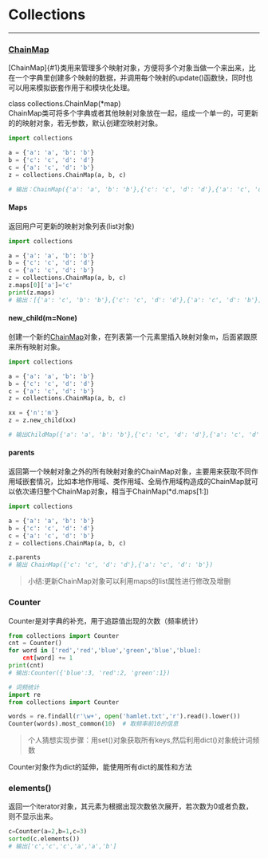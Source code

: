 # Collections

---

### [ChainMap](#chainmap)

[ChainMap]{#1}类用来管理多个映射对象，方便将多个对象当做一个来出来，比在一个字典里创建多个映射的数据，并调用每个映射的update\(\)函数快，同时也可以用来模拟嵌套作用于和模块化处理。

class collections.ChainMap\(\*map\)  
ChainMap类可将多个字典或者其他映射对象放在一起，组成一个单一的，可更新的的映射对象，若无参数，默认创建空映射对象。

```py
import collections

a = {'a': 'a', 'b': 'b'}
b = {'c': 'c', 'd': 'd'}
c = {'a': 'c', 'd': 'b'}
z = collections.ChainMap(a, b, c)

# 输出：ChainMap({'a': 'a', 'b': 'b'},{'c': 'c', 'd': 'd'},{'a': 'c', 'd': 'b'})
```

#### Maps

返回用户可更新的映射对象列表\(list对象\)

```py
import collections

a = {'a': 'a', 'b': 'b'}
b = {'c': 'c', 'd': 'd'}
c = {'a': 'c', 'd': 'b'}
z = collections.ChainMap(a, b, c)
z.maps[0]['a']='c'
print(z.maps)
# 输出：[{'a': 'c', 'b': 'b'},{'c': 'c', 'd': 'd'},{'a': 'c', 'd': 'b'}]
```

#### new\_child\(m=None\)

创建一个新的[ChainMap](#1)对象，在列表第一个元素里插入映射对象m，后面紧跟原来所有映射对象。

```py
import collections

a = {'a': 'a', 'b': 'b'}
b = {'c': 'c', 'd': 'd'}
c = {'a': 'c', 'd': 'b'}
z = collections.ChainMap(a, b, c)

xx = {'n':'m'}
z = z.new_child(xx)

# 输出ChildMap({'a': 'a', 'b': 'b'},{'c': 'c', 'd': 'd'},{'a': 'c', 'd': 'b'},{'n':'m'})
```

#### parents

返回第一个映射对象之外的所有映射对象的ChainMap对象，主要用来获取不同作用域嵌套情况，比如本地作用域、类作用域、全局作用域构造成的ChainMap就可以依次递归整个ChainMap对象，相当于ChainMap\(\*d.maps\[1:\]\)

```py
import collections

a = {'a': 'a', 'b': 'b'}
b = {'c': 'c', 'd': 'd'}
c = {'a': 'c', 'd': 'b'}
z = collections.ChainMap(a, b, c)

z.parents
# 输出 ChainMap({'c': 'c', 'd': 'd'},{'a': 'c', 'd': 'b'})
```
>小结:更新ChainMap对象可以利用maps的list属性进行修改及增删

### Counter
Counter是对字典的补充，用于追踪值出现的次数（频率统计）
```py
from collections import Counter
cnt = Counter()
for word in ['red','red','blue','green','blue','blue]:
    cnt[word] += 1
print(cnt)
# 输出:Counter({'blue':3, 'red':2, 'green':1})
```
```py
# 词频统计
import re
from collections import Counter

words = re.findall(r'\w+', open('hamlet.txt','r').read().lower())
Counter(words).most_common(10)  # 取频率前10的信息

```
> 个人猜想实现步骤：用set()对象获取所有keys,然后利用dict()对象统计词频数

Counter对象作为dict的延伸，能使用所有dict的属性和方法
### elements()
返回一个iterator对象，其元素为根据出现次数依次展开，若次数为0或者负数，则不显示出来。
```py
c=Counter(a=2,b=1,c=3)
sorted(c.elements())
# 输出['c','c','c','a','a','b']
```


